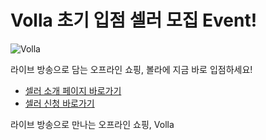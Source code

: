 # Volla 초기 입점 셀러 모집 Event!

![Volla](../image/dist/event_landing.png)

라이브 방송으로 담는 오프라인 쇼핑, 볼라에 지금 바로 입점하세요!

- [셀러 소개 페이지 바로가기](https://volla.live/benefits/)
- [셀러 신청 바로가기](https://volla.live/sellerform-app/)

라이브 방송으로 만나는 오프라인 쇼핑, Volla
